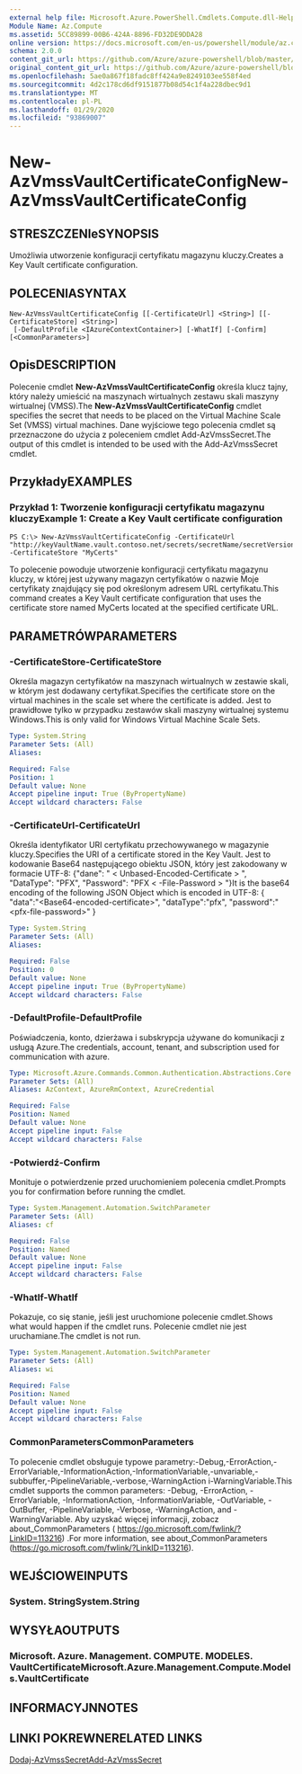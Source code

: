 ```yaml
---
external help file: Microsoft.Azure.PowerShell.Cmdlets.Compute.dll-Help.xml
Module Name: Az.Compute
ms.assetid: 5CC89899-00B6-424A-8896-FD32DE9DDA28
online version: https://docs.microsoft.com/en-us/powershell/module/az.compute/new-azvmssvaultcertificateconfig
schema: 2.0.0
content_git_url: https://github.com/Azure/azure-powershell/blob/master/src/Compute/Compute/help/New-AzVmssVaultCertificateConfig.md
original_content_git_url: https://github.com/Azure/azure-powershell/blob/master/src/Compute/Compute/help/New-AzVmssVaultCertificateConfig.md
ms.openlocfilehash: 5ae0a867f18fadc8ff424a9e8249103ee558f4ed
ms.sourcegitcommit: 4d2c178cd6df9151877b08d54c1f4a228dbec9d1
ms.translationtype: MT
ms.contentlocale: pl-PL
ms.lasthandoff: 01/29/2020
ms.locfileid: "93869007"
---
```

# <span data-ttu-id="125ac-101">New-AzVmssVaultCertificateConfig</span><span class="sxs-lookup"><span data-stu-id="125ac-101">New-AzVmssVaultCertificateConfig</span></span>

## <span data-ttu-id="125ac-102">STRESZCZENIe</span><span class="sxs-lookup"><span data-stu-id="125ac-102">SYNOPSIS</span></span>
<span data-ttu-id="125ac-103">Umożliwia utworzenie konfiguracji certyfikatu magazynu kluczy.</span><span class="sxs-lookup"><span data-stu-id="125ac-103">Creates a Key Vault certificate configuration.</span></span>

## <span data-ttu-id="125ac-104">POLECENIA</span><span class="sxs-lookup"><span data-stu-id="125ac-104">SYNTAX</span></span>

```
New-AzVmssVaultCertificateConfig [[-CertificateUrl] <String>] [[-CertificateStore] <String>]
 [-DefaultProfile <IAzureContextContainer>] [-WhatIf] [-Confirm] [<CommonParameters>]
```

## <span data-ttu-id="125ac-105">Opis</span><span class="sxs-lookup"><span data-stu-id="125ac-105">DESCRIPTION</span></span>
<span data-ttu-id="125ac-106">Polecenie cmdlet **New-AzVmssVaultCertificateConfig** określa klucz tajny, który należy umieścić na maszynach wirtualnych zestawu skali maszyny wirtualnej (VMSS).</span><span class="sxs-lookup"><span data-stu-id="125ac-106">The **New-AzVmssVaultCertificateConfig** cmdlet specifies the secret that needs to be placed on the Virtual Machine Scale Set (VMSS) virtual machines.</span></span>
<span data-ttu-id="125ac-107">Dane wyjściowe tego polecenia cmdlet są przeznaczone do użycia z poleceniem cmdlet Add-AzVmssSecret.</span><span class="sxs-lookup"><span data-stu-id="125ac-107">The output of this cmdlet is intended to be used with the Add-AzVmssSecret cmdlet.</span></span>

## <span data-ttu-id="125ac-108">Przykłady</span><span class="sxs-lookup"><span data-stu-id="125ac-108">EXAMPLES</span></span>

### <span data-ttu-id="125ac-109">Przykład 1: Tworzenie konfiguracji certyfikatu magazynu kluczy</span><span class="sxs-lookup"><span data-stu-id="125ac-109">Example 1: Create a Key Vault certificate configuration</span></span>
```
PS C:\> New-AzVmssVaultCertificateConfig -CertificateUrl "http://keyVaultName.vault.contoso.net/secrets/secretName/secretVersion" -CertificateStore "MyCerts"
```

<span data-ttu-id="125ac-110">To polecenie powoduje utworzenie konfiguracji certyfikatu magazynu kluczy, w której jest używany magazyn certyfikatów o nazwie Moje certyfikaty znajdujący się pod określonym adresem URL certyfikatu.</span><span class="sxs-lookup"><span data-stu-id="125ac-110">This command creates a Key Vault certificate configuration that uses the certificate store named MyCerts located at the specified certificate URL.</span></span>

## <span data-ttu-id="125ac-111">PARAMETRÓW</span><span class="sxs-lookup"><span data-stu-id="125ac-111">PARAMETERS</span></span>

### <span data-ttu-id="125ac-112">-CertificateStore</span><span class="sxs-lookup"><span data-stu-id="125ac-112">-CertificateStore</span></span>
<span data-ttu-id="125ac-113">Określa magazyn certyfikatów na maszynach wirtualnych w zestawie skali, w którym jest dodawany certyfikat.</span><span class="sxs-lookup"><span data-stu-id="125ac-113">Specifies the certificate store on the virtual machines in the scale set where the certificate is added.</span></span>
<span data-ttu-id="125ac-114">Jest to prawidłowe tylko w przypadku zestawów skali maszyny wirtualnej systemu Windows.</span><span class="sxs-lookup"><span data-stu-id="125ac-114">This is only valid for Windows Virtual Machine Scale Sets.</span></span>

```yaml
Type: System.String
Parameter Sets: (All)
Aliases:

Required: False
Position: 1
Default value: None
Accept pipeline input: True (ByPropertyName)
Accept wildcard characters: False
```

### <span data-ttu-id="125ac-115">-CertificateUrl</span><span class="sxs-lookup"><span data-stu-id="125ac-115">-CertificateUrl</span></span>
<span data-ttu-id="125ac-116">Określa identyfikator URI certyfikatu przechowywanego w magazynie kluczy.</span><span class="sxs-lookup"><span data-stu-id="125ac-116">Specifies the URI of a certificate stored in the Key Vault.</span></span>
<span data-ttu-id="125ac-117">Jest to kodowanie Base64 następującego obiektu JSON, który jest zakodowany w formacie UTF-8: {"dane": " \< Unbased-Encoded-Certificate \> ", "DataType": "PFX", "Password": "PFX \< -File-Password \> "}</span><span class="sxs-lookup"><span data-stu-id="125ac-117">It is the base64 encoding of the following JSON Object which is encoded in UTF-8: { "data":"\<Base64-encoded-certificate\>", "dataType":"pfx", "password":"\<pfx-file-password\>" }</span></span>

```yaml
Type: System.String
Parameter Sets: (All)
Aliases:

Required: False
Position: 0
Default value: None
Accept pipeline input: True (ByPropertyName)
Accept wildcard characters: False
```

### <span data-ttu-id="125ac-118">-DefaultProfile</span><span class="sxs-lookup"><span data-stu-id="125ac-118">-DefaultProfile</span></span>
<span data-ttu-id="125ac-119">Poświadczenia, konto, dzierżawa i subskrypcja używane do komunikacji z usługą Azure.</span><span class="sxs-lookup"><span data-stu-id="125ac-119">The credentials, account, tenant, and subscription used for communication with azure.</span></span>

```yaml
Type: Microsoft.Azure.Commands.Common.Authentication.Abstractions.Core.IAzureContextContainer
Parameter Sets: (All)
Aliases: AzContext, AzureRmContext, AzureCredential

Required: False
Position: Named
Default value: None
Accept pipeline input: False
Accept wildcard characters: False
```

### <span data-ttu-id="125ac-120">-Potwierdź</span><span class="sxs-lookup"><span data-stu-id="125ac-120">-Confirm</span></span>
<span data-ttu-id="125ac-121">Monituje o potwierdzenie przed uruchomieniem polecenia cmdlet.</span><span class="sxs-lookup"><span data-stu-id="125ac-121">Prompts you for confirmation before running the cmdlet.</span></span>

```yaml
Type: System.Management.Automation.SwitchParameter
Parameter Sets: (All)
Aliases: cf

Required: False
Position: Named
Default value: None
Accept pipeline input: False
Accept wildcard characters: False
```

### <span data-ttu-id="125ac-122">-WhatIf</span><span class="sxs-lookup"><span data-stu-id="125ac-122">-WhatIf</span></span>
<span data-ttu-id="125ac-123">Pokazuje, co się stanie, jeśli jest uruchomione polecenie cmdlet.</span><span class="sxs-lookup"><span data-stu-id="125ac-123">Shows what would happen if the cmdlet runs.</span></span> <span data-ttu-id="125ac-124">Polecenie cmdlet nie jest uruchamiane.</span><span class="sxs-lookup"><span data-stu-id="125ac-124">The cmdlet is not run.</span></span>

```yaml
Type: System.Management.Automation.SwitchParameter
Parameter Sets: (All)
Aliases: wi

Required: False
Position: Named
Default value: None
Accept pipeline input: False
Accept wildcard characters: False
```

### <span data-ttu-id="125ac-125">CommonParameters</span><span class="sxs-lookup"><span data-stu-id="125ac-125">CommonParameters</span></span>
<span data-ttu-id="125ac-126">To polecenie cmdlet obsługuje typowe parametry:-Debug,-ErrorAction,-ErrorVariable,-InformationAction,-InformationVariable,-unvariable,-subbuffer,-PipelineVariable,-verbose,-WarningAction i-WarningVariable.</span><span class="sxs-lookup"><span data-stu-id="125ac-126">This cmdlet supports the common parameters: -Debug, -ErrorAction, -ErrorVariable, -InformationAction, -InformationVariable, -OutVariable, -OutBuffer, -PipelineVariable, -Verbose, -WarningAction, and -WarningVariable.</span></span> <span data-ttu-id="125ac-127">Aby uzyskać więcej informacji, zobacz about_CommonParameters ( https://go.microsoft.com/fwlink/?LinkID=113216) .</span><span class="sxs-lookup"><span data-stu-id="125ac-127">For more information, see about_CommonParameters (https://go.microsoft.com/fwlink/?LinkID=113216).</span></span>

## <span data-ttu-id="125ac-128">WEJŚCIOWE</span><span class="sxs-lookup"><span data-stu-id="125ac-128">INPUTS</span></span>

### <span data-ttu-id="125ac-129">System. String</span><span class="sxs-lookup"><span data-stu-id="125ac-129">System.String</span></span>

## <span data-ttu-id="125ac-130">WYSYŁA</span><span class="sxs-lookup"><span data-stu-id="125ac-130">OUTPUTS</span></span>

### <span data-ttu-id="125ac-131">Microsoft. Azure. Management. COMPUTE. MODELES. VaultCertificate</span><span class="sxs-lookup"><span data-stu-id="125ac-131">Microsoft.Azure.Management.Compute.Models.VaultCertificate</span></span>

## <span data-ttu-id="125ac-132">INFORMACYJN</span><span class="sxs-lookup"><span data-stu-id="125ac-132">NOTES</span></span>

## <span data-ttu-id="125ac-133">LINKI POKREWNE</span><span class="sxs-lookup"><span data-stu-id="125ac-133">RELATED LINKS</span></span>

[<span data-ttu-id="125ac-134">Dodaj-AzVmssSecret</span><span class="sxs-lookup"><span data-stu-id="125ac-134">Add-AzVmssSecret</span></span>](./Add-AzVmssSecret.md)
